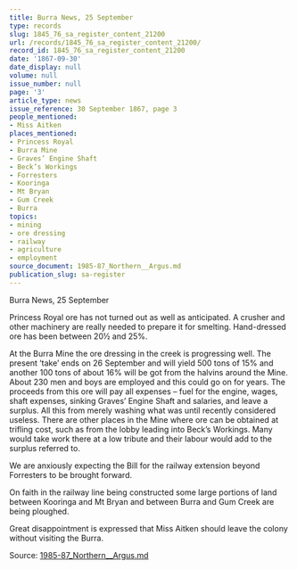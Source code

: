 ```yaml
---
title: Burra News, 25 September
type: records
slug: 1845_76_sa_register_content_21200
url: /records/1845_76_sa_register_content_21200/
record_id: 1845_76_sa_register_content_21200
date: '1867-09-30'
date_display: null
volume: null
issue_number: null
page: '3'
article_type: news
issue_reference: 30 September 1867, page 3
people_mentioned:
- Miss Aitken
places_mentioned:
- Princess Royal
- Burra Mine
- Graves’ Engine Shaft
- Beck’s Workings
- Forresters
- Kooringa
- Mt Bryan
- Gum Creek
- Burra
topics:
- mining
- ore dressing
- railway
- agriculture
- employment
source_document: 1985-87_Northern__Argus.md
publication_slug: sa-register
---
```


Burra News, 25 September

Princess Royal ore has not turned out as well as anticipated.  A crusher and other machinery are really needed to prepare it for smelting.  Hand-dressed ore has been between 20½ and 25%.

At the Burra Mine the ore dressing in the creek is progressing well.  The present ‘take’ ends on 26 September and will yield 500 tons of 15% and another 100 tons of about 16% will be got from the halvins around the Mine.  About 230 men and boys are employed and this could go on for years.  The proceeds from this ore will pay all expenses – fuel for the engine, wages, shaft expenses, sinking Graves’ Engine Shaft and salaries, and leave a surplus.  All this from merely washing what was until recently considered useless.  There are other places in the Mine where ore can be obtained at trifling cost, such as from the lobby leading into Beck’s Workings.  Many would take work there at a low tribute and their labour would add to the surplus referred to.

We are anxiously expecting the Bill for the railway extension beyond Forresters to be brought forward.

On faith in the railway line being constructed some large portions of land between Kooringa and Mt Bryan and between Burra and Gum Creek are being ploughed.

Great disappointment is expressed that Miss Aitken should leave the colony without visiting the Burra.

Source: [1985-87_Northern__Argus.md](/downloads/markdown/1985-87_Northern__Argus.md)
